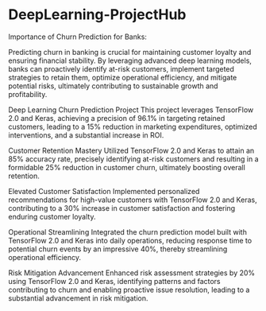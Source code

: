 # DeepLearning-ProjectHub
Importance of Churn Prediction for Banks:

Predicting churn in banking is crucial for maintaining customer loyalty and ensuring financial stability. By leveraging advanced deep learning models, banks can proactively identify at-risk customers,
implement targeted strategies to retain them, optimize operational efficiency, and mitigate potential risks, ultimately contributing to sustainable growth and profitability.

Deep Learning Churn Prediction Project
This project leverages TensorFlow 2.0 and Keras, achieving a precision of 96.1% in targeting retained customers, leading to a 15% reduction in marketing expenditures, optimized interventions, and a substantial increase in ROI.

Customer Retention Mastery
Utilized TensorFlow 2.0 and Keras to attain an 85% accuracy rate, precisely identifying at-risk customers and resulting in a formidable 25% reduction in customer churn, ultimately boosting overall retention.

Elevated Customer Satisfaction
Implemented personalized recommendations for high-value customers with TensorFlow 2.0 and Keras, contributing to a 30% increase in customer satisfaction and fostering enduring customer loyalty.

Operational Streamlining
Integrated the churn prediction model built with TensorFlow 2.0 and Keras into daily operations, reducing response time to potential churn events by an impressive 40%, thereby streamlining operational efficiency.

Risk Mitigation Advancement
Enhanced risk assessment strategies by 20% using TensorFlow 2.0 and Keras, identifying patterns and factors contributing to churn and enabling proactive issue resolution, leading to a substantial advancement in risk mitigation.
